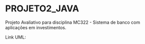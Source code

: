 # PROJETO2_JAVA
Projeto Avaliativo para disciplina MC322 - Sistema de banco com aplicações em investimentos.

Link UML: 
